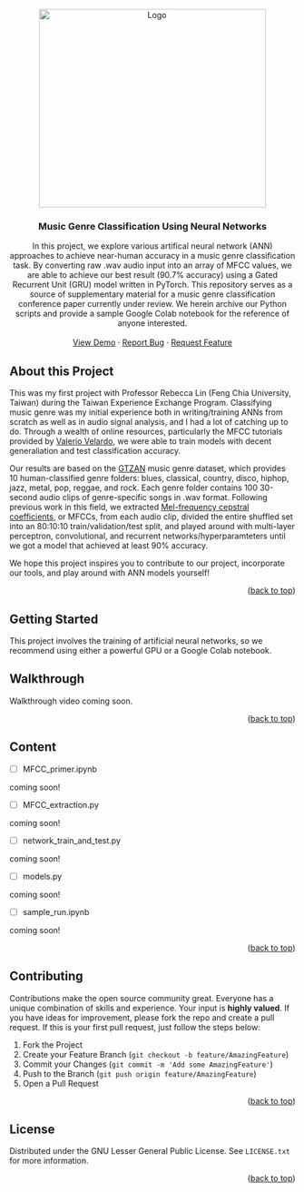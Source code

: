 <!-- PROJECT LOGO -->
<br />
<div align="center">
  <a href="https://github.com/github_username/repo_name">
    <img src="https://github.com/ericodle/Genre-Classification-Using-LSTM/blob/main/GRU_CM.jpg" alt="Logo" width="400" height="350">
  </a>

<h3 align="center">Music Genre Classification Using Neural Networks</h3>

  <p align="center">
  In this project, we explore various artifical neural network (ANN) approaches to achieve near-human accuracy in a music genre classification task. By converting raw .wav audio input into an array of MFCC values, we are able to achieve our best result (90.7% accuracy) using a Gated Recurrent Unit (GRU) model written in PyTorch. This repository serves as a source of supplementary material for a music genre classification conference paper currently under review. We herein archive our Python scripts and provide a sample Google Colab notebook for the reference of anyone interested.
    <br />
    <br />
    <a href="https://github.com/github_username/repo_name">View Demo</a>
    ·
    <a href="https://github.com/github_username/repo_name/issues">Report Bug</a>
    ·
    <a href="https://github.com/github_username/repo_name/issues">Request Feature</a>
  </p>
</div>



<!-- ABOUT THE PROJECT -->
## About this Project

This was my first project with Professor Rebecca Lin (Feng Chia University, Taiwan) during the Taiwan Experience Exchange Program. Classifying music genre was my initial experience both in writing/training ANNs from scratch as well as in audio signal analysis, and I had a lot of catching up to do. Through a wealth of online resources, particularly the MFCC tutorials provided by [Valerio Velardo](https://github.com/musikalkemist), we were able to train models with decent generaliation and test classification accuracy. 

Our results are based on the [GTZAN](http://marsyas.info/index.html) music genre dataset, which provides 10 human-classified genre folders: blues, classical, country, disco, hiphop, jazz, metal, pop, reggae, and rock. Each genre folder contains 100 30-second audio clips of genre-specific songs in .wav format. Following previous work in this field, we extracted [Mel-frequency cepstral coefficients](https://en.wikipedia.org/wiki/Mel-frequency_cepstrum), or MFCCs, from each audio clip, divided the entire shuffled set into an 80:10:10 train/validation/test split, and played around with multi-layer perceptron, convolutional, and recurrent networks/hyperparamteters until we got a model that achieved at least 90% accuracy.

We hope this project inspires you to contribute to our project, incorporate our tools, and play around with ANN models yourself! 


<p align="right">(<a href="#top">back to top</a>)</p>

<!-- GETTING STARTED -->
## Getting Started

This project involves the training of artificial neural networks, so we recommend using either a powerful GPU or a Google Colab notebook.


<!-- USAGE EXAMPLES -->
## Walkthrough

Walkthrough video coming soon.

<p align="right">(<a href="#top">back to top</a>)</p>


## Content

- [ ] MFCC_primer.ipynb

coming soon!

- [ ] MFCC_extraction.py

coming soon!

- [ ] network_train_and_test.py

coming soon!

- [ ] models.py

coming soon!

- [ ] sample_run.ipynb

coming soon!

<p align="right">(<a href="#top">back to top</a>)</p>



<!-- CONTRIBUTING -->
## Contributing

Contributions make the open source community great. Everyone has a unique combination of skills and experience. Your input is **highly valued**.
If you have ideas for improvement, please fork the repo and create a pull request. 
If this is your first pull request, just follow the steps below:

1. Fork the Project
2. Create your Feature Branch (`git checkout -b feature/AmazingFeature`)
3. Commit your Changes (`git commit -m 'Add some AmazingFeature'`)
4. Push to the Branch (`git push origin feature/AmazingFeature`)
5. Open a Pull Request

<p align="right">(<a href="#top">back to top</a>)</p>



<!-- LICENSE -->
## License

Distributed under the GNU Lesser General Public License. See `LICENSE.txt` for more information.

<p align="right">(<a href="#top">back to top</a>)</p>





<!-- MARKDOWN LINKS & IMAGES -->
<!-- https://www.markdownguide.org/basic-syntax/#reference-style-links -->
[contributors-shield]: https://img.shields.io/github/contributors/github_username/repo_name.svg?style=for-the-badge
[contributors-url]: https://github.com/github_username/repo_name/graphs/contributors
[forks-shield]: https://img.shields.io/github/forks/github_username/repo_name.svg?style=for-the-badge
[forks-url]: https://github.com/github_username/repo_name/network/members
[stars-shield]: https://img.shields.io/github/stars/github_username/repo_name.svg?style=for-the-badge
[stars-url]: https://github.com/github_username/repo_name/stargazers
[issues-shield]: https://img.shields.io/github/issues/github_username/repo_name.svg?style=for-the-badge
[issues-url]: https://github.com/github_username/repo_name/issues
[license-shield]: https://img.shields.io/github/license/github_username/repo_name.svg?style=for-the-badge
[license-url]: https://github.com/github_username/repo_name/blob/master/LICENSE.txt
[linkedin-shield]: https://img.shields.io/badge/-LinkedIn-black.svg?style=for-the-badge&logo=linkedin&colorB=555
[linkedin-url]: https://linkedin.com/in/linkedin_username
[product-screenshot]: images/screenshot.png
